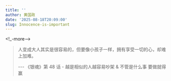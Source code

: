 ```yaml
---
title: ''
author: 黄国政
date: '2025-08-18T20:09:00'
slug: Innocence-is-important
---
```


<!_-more-->

> 人变成大人其实是很容易的，但要像小孩子一样，拥有享受一切的心，却难上加难。
> 
> --- 《银魂》第 48 话 - 越是相似的人越容易吵架 & 不管是什么事 要做就得赢
